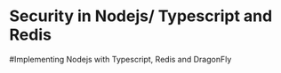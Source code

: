 # Security in Nodejs/ Typescript and Redis

#Implementing Nodejs with Typescript, Redis and DragonFly
